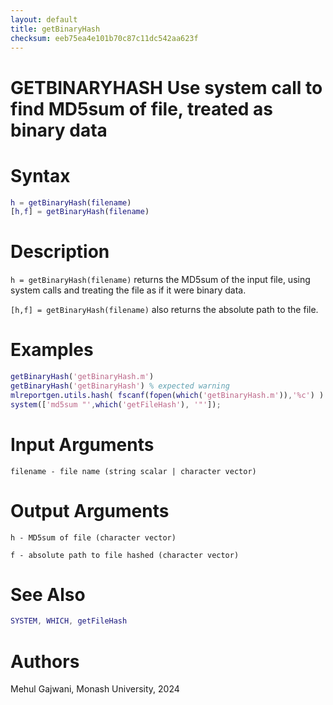 ```yaml
---
layout: default
title: getBinaryHash
checksum: eeb75ea4e101b70c87c11dc542aa623f
---
```



 
# GETBINARYHASH Use system call to find MD5sum of file, treated as binary data
 
# Syntax
```matlab
h = getBinaryHash(filename)
[h,f] = getBinaryHash(filename)
```
 
# Description

`h = getBinaryHash(filename)` returns the MD5sum of the input file, using system calls and treating the file as if it were binary data.


`[h,f] = getBinaryHash(filename)` also returns the absolute path to the file.

 
# Examples
```matlab
getBinaryHash('getBinaryHash.m')
getBinaryHash('getBinaryHash') % expected warning
mlreportgen.utils.hash( fscanf(fopen(which('getBinaryHash.m')),'%c') )
system(['md5sum "',which('getFileHash'), '"']);
```
 
# Input Arguments

`filename - file name (string scalar | character vector)`

 
# Output Arguments

`h - MD5sum of file (character vector)`


`f - absolute path to file hashed (character vector)`

 
# See Also
```matlab
SYSTEM, WHICH, getFileHash
```
 
# Authors

Mehul Gajwani, Monash University, 2024

